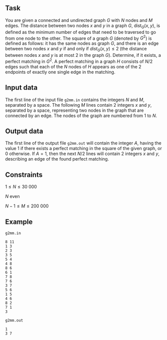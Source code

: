 ## Task

You are given a connected and undirected graph $G$ with $N$ nodes and $M$ edges. The distance between two nodes $x$ and $y$ in a graph $G$, dist$_G(x,y)$, is defined as the minimum number of edges that need to be traversed to go from one node to the other. The square of a graph $G$ (denoted by $G^2$) is defined as follows: it has the same nodes as graph $G$, and there is an edge between two nodes $x$ and $y$ if and only if $dist_G(x,y) \leq 2$ (the distance between nodes $x$ and $y$ is at most $2$ in the graph $G$). Determine, if it exists, a perfect matching in $G^2$. A perfect matching in a graph $H$ consists of $N/2$ edges such that each of the $N$ nodes of $H$ appears as one of the $2$ endpoints of exactly one single edge in the matching.

## Input data

The first line of the input file `g2mm.in` contains the integers $N$ and $M$, separated by a space. The following $M$ lines contain $2$ integers $x$ and $y$, separated by a space, representing two nodes in the graph that are connected by an edge. The nodes of the graph are numbered from $1$ to $N$.

## Output data

The first line of the output file `g2mm.out` will contain the integer $A$, having the value $1$ if there exists a perfect matching in the square of the given graph, or $0$ otherwise. If $A=1$, then the next $N/2$ lines will contain $2$ integers $x$ and $y$, describing an edge of the found perfect matching.

## Constraints

$1 \leq N \leq 30\ 000$

$N$ even

$N-1 \leq M \leq 200\ 000$

## Example

`g2mm.in`
```
8 11
1 3
2 3
3 5
5 4
4 8
8 6
6 1 
7 8
7 6
3 7
5 6
1 5 
4 6
8 2 
7 1 
3
```

`g2mm.out`
```
1 
3 7
```
